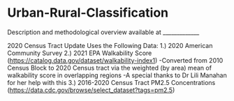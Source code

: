 # Urban-Rural-Classification

Description and methodological overview available at _____________

2020 Census Tract Update Uses the Following Data:
1.) 2020 American Community Survey
2.) 2021 EPA Walkability Score (https://catalog.data.gov/dataset/walkability-index1)
      -Converted from 2010 Census Block to 2020 Census tract via the weighted (by area) mean of walkability score in overlapping regions
      -A special thanks to Dr Lili Manahan for her help with this
3.) 2016-2020 Census Tract PM2.5 Concentrations (https://data.cdc.gov/browse/select_dataset?tags=pm2.5)
